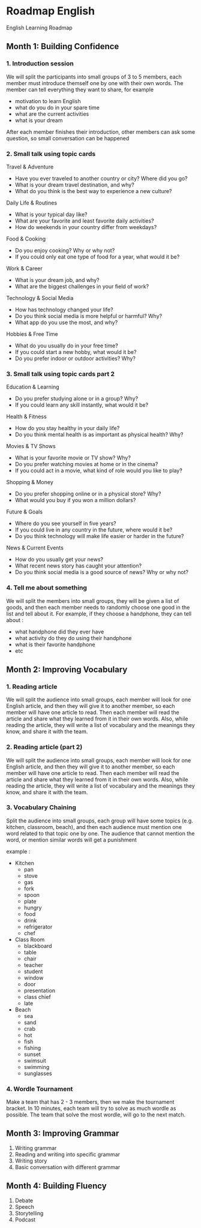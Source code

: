 # Roadmap English

English Learning Roadmap

## Month 1: Building Confidence

### 1. Introduction session

We will split the participants into small groups of 3 to 5 members, each member must introduce themself one by one with their own words. 
The member can tell everything they want to share, for example 
- motivation to learn English
- what do you do in your spare time
- what are the current activities
- what is your dream

After each member finishes their introduction, other members can ask some question, so small conversation can be happened
  
### 2. Small talk using topic cards

Travel & Adventure
- Have you ever traveled to another country or city? Where did you go?
- What is your dream travel destination, and why?
- What do you think is the best way to experience a new culture?

Daily Life & Routines
- What is your typical day like?
- What are your favorite and least favorite daily activities?
- How do weekends in your country differ from weekdays?

Food & Cooking
- Do you enjoy cooking? Why or why not?
- If you could only eat one type of food for a year, what would it be?

Work & Career
- What is your dream job, and why?
- What are the biggest challenges in your field of work?

Technology & Social Media
- How has technology changed your life?
- Do you think social media is more helpful or harmful? Why?
- What app do you use the most, and why?

Hobbies & Free Time
- What do you usually do in your free time?
- If you could start a new hobby, what would it be?
- Do you prefer indoor or outdoor activities? Why?

### 3. Small talk using topic cards part 2

Education & Learning
- Do you prefer studying alone or in a group? Why?
- If you could learn any skill instantly, what would it be?

Health & Fitness
- How do you stay healthy in your daily life?
- Do you think mental health is as important as physical health? Why?

Movies & TV Shows
- What is your favorite movie or TV show? Why?
- Do you prefer watching movies at home or in the cinema?
- If you could act in a movie, what kind of role would you like to play?

Shopping & Money
- Do you prefer shopping online or in a physical store? Why?
- What would you buy if you won a million dollars?

Future & Goals
- Where do you see yourself in five years?
- If you could live in any country in the future, where would it be?
- Do you think technology will make life easier or harder in the future?

News & Current Events
- How do you usually get your news?
- What recent news story has caught your attention?
- Do you think social media is a good source of news? Why or why not?

### 4. Tell me about something

We will split the members into small groups, they will be given a list of goods, and  then each member needs to randomly choose one good in the list and tell about it.
For example, if they choose a handphone, they can tell about : 
- what handphone did they ever have
- what activity do they do using their handphone
- what is their favorite handphone
- etc

## Month 2: Improving Vocabulary

### 1. Reading article

We will split the audience into small groups, each member will look for one English article, and then they will give it to another member, so each member will have one article to read. Then each member will read the article and share what they learned from it in their own words. Also, while reading the article, they will write a list of vocabulary and the meanings they know, and share it with the team.

### 2. Reading article (part 2)

We will split the audience into small groups, each member will look for one English article, and then they will give it to another member, so each member will have one article to read. Then each member will read the article and share what they learned from it in their own words. Also, while reading the article, they will write a list of vocabulary and the meanings they know, and share it with the team.

### 3. Vocabulary Chaining

Split the audience into small groups, each group will have some topics (e.g. kitchen, classroom, beach), and then each audience must mention one word related to that topic one by one. The audience that cannot mention the word, or mention similar words will get a punishment 

example :

- Kitchen
  - pan
  - stove
  - gas
  - fork
  - spoon
  - plate
  - hungry
  - food
  - drink
  - refrigerator
  - chef
- Class Room
  - blackboard
  - table
  - chair
  - teacher
  - student
  - window
  - door
  - presentation
  - class chief
  - late
- Beach
  - sea
  - sand
  - crab
  - hot
  - fish
  - fishing
  - sunset
  - swimsuit
  - swimming
  - sunglasses   

### 4. Wordle Tournament

Make a team that has 2 - 3 members, then we make the tournament bracket. In 10 minutes, each team will try to solve as much wordle as possible. The team that solve the most wordle, will go to the next match. 

## Month 3: Improving Grammar

1. Writing grammar
2. Reading and writing into specific grammar
3. Writing story
4. Basic conversation with different grammar

## Month 4: Building Fluency

1. Debate
2. Speech
3. Storytelling
4. Podcast
